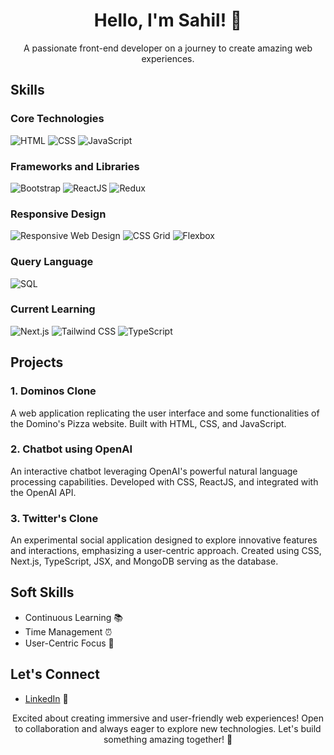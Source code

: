 <!-- Header Section -->
<div align="center">
  <h1>Hello, I'm Sahil! 👋</h1>
  <p>A passionate front-end developer on a journey to create amazing web experiences.</p>
</div>

<!-- Skills Section -->
## Skills

### Core Technologies
![HTML](https://img.shields.io/badge/HTML-🌐-informational?style=for-the-badge&logo=html5&color=E34F26)
![CSS](https://img.shields.io/badge/CSS-🎨-informational?style=for-the-badge&logo=css3&color=1572B6)
![JavaScript](https://img.shields.io/badge/JavaScript-💻-informational?style=for-the-badge&logo=javascript&color=F7DF1E)

### Frameworks and Libraries
![Bootstrap](https://img.shields.io/badge/Bootstrap-🅱-informational?style=for-the-badge&logo=bootstrap&color=563D7C)
![ReactJS](https://img.shields.io/badge/ReactJS-⚛️-informational?style=for-the-badge&logo=react&color=61DAFB)
![Redux](https://img.shields.io/badge/Redux-🔄-informational?style=for-the-badge&logo=redux&color=764ABC)

### Responsive Design
![Responsive Web Design](https://img.shields.io/badge/Responsive_Web_Design-📱-informational?style=for-the-badge&logo=responsive-design&color=00C7B7)
![CSS Grid](https://img.shields.io/badge/CSS_Grid-🔲-informational?style=for-the-badge&logo=css-grid&color=009688)
![Flexbox](https://img.shields.io/badge/Flexbox-📦-informational?style=for-the-badge&logo=flexbox&color=FFD700)

### Query Language
![SQL](https://img.shields.io/badge/SQL-🗃️-informational?style=for-the-badge&logo=sql&color=4479A1)

### Current Learning
![Next.js](https://img.shields.io/badge/Next.js-➡️-informational?style=for-the-badge&logo=next.js&color=000000)
![Tailwind CSS](https://img.shields.io/badge/Tailwind_CSS-🌬️-informational?style=for-the-badge&logo=tailwindcss&color=38B2AC)
![TypeScript](https://img.shields.io/badge/TypeScript-🔷-informational?style=for-the-badge&logo=typescript&color=3178C6)

<!-- Projects Section -->
## Projects

### 1. Dominos Clone
A web application replicating the user interface and some functionalities of the Domino's Pizza website. Built with HTML, CSS, and JavaScript.

### 2. Chatbot using OpenAI
An interactive chatbot leveraging OpenAI's powerful natural language processing capabilities. Developed with CSS, ReactJS, and integrated with the OpenAI API.

### 3. Twitter's Clone
An experimental social application designed to explore innovative features and interactions, emphasizing a user-centric approach. Created using CSS, Next.js, TypeScript, JSX, and MongoDB serving as the database.

<!-- Soft Skills Section -->
## Soft Skills

- Continuous Learning 📚
- Time Management ⏰
- User-Centric Focus 🎯

<!-- Let's Connect Section -->
## Let's Connect

- [LinkedIn](https://www.linkedin.com/in/sahil-bansal-9a1792250/) 💼


<!-- Closing Section -->
<div align="center">
  <p>Excited about creating immersive and user-friendly web experiences! Open to collaboration and always eager to explore new technologies. Let's build something amazing together! 🚀</p>
</div>
